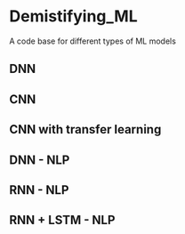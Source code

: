 # Demistifying_ML
A code base for different types of ML models

## DNN

## CNN

## CNN with transfer learning

## DNN - NLP

## RNN - NLP

## RNN + LSTM - NLP
